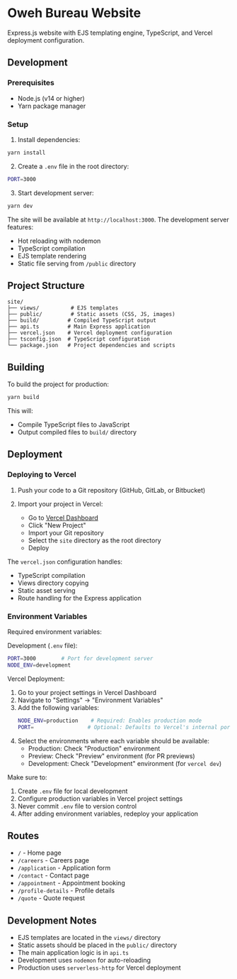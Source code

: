 # Oweh Bureau Website

Express.js website with EJS templating engine, TypeScript, and Vercel deployment configuration.

## Development

### Prerequisites
- Node.js (v14 or higher)
- Yarn package manager

### Setup
1. Install dependencies:
```bash
yarn install
```

2. Create a `.env` file in the root directory:
```bash
PORT=3000
```

3. Start development server:
```bash
yarn dev
```

The site will be available at `http://localhost:3000`. The development server features:
- Hot reloading with nodemon
- TypeScript compilation
- EJS template rendering
- Static file serving from `/public` directory

## Project Structure
```
site/
├── views/          # EJS templates
├── public/         # Static assets (CSS, JS, images)
├── build/         # Compiled TypeScript output
├── api.ts         # Main Express application
├── vercel.json    # Vercel deployment configuration
├── tsconfig.json  # TypeScript configuration
└── package.json   # Project dependencies and scripts
```

## Building
To build the project for production:
```bash
yarn build
```

This will:
- Compile TypeScript files to JavaScript
- Output compiled files to `build/` directory

## Deployment

### Deploying to Vercel

1. Push your code to a Git repository (GitHub, GitLab, or Bitbucket)

2. Import your project in Vercel:
   - Go to [Vercel Dashboard](https://vercel.com)
   - Click "New Project"
   - Import your Git repository
   - Select the `site` directory as the root directory
   - Deploy

The `vercel.json` configuration handles:
- TypeScript compilation
- Views directory copying
- Static asset serving
- Route handling for the Express application

### Environment Variables
Required environment variables:

Development (`.env` file):
```bash
PORT=3000        # Port for development server
NODE_ENV=development
```

Vercel Deployment:
1. Go to your project settings in Vercel Dashboard
2. Navigate to "Settings" → "Environment Variables"
3. Add the following variables:
   ```bash
   NODE_ENV=production    # Required: Enables production mode
   PORT=                 # Optional: Defaults to Vercel's internal port
   ```
4. Select the environments where each variable should be available:
   - Production: Check "Production" environment
   - Preview: Check "Preview" environment (for PR previews)
   - Development: Check "Development" environment (for `vercel dev`)

Make sure to:
1. Create `.env` file for local development
2. Configure production variables in Vercel project settings
3. Never commit `.env` file to version control
4. After adding environment variables, redeploy your application

## Routes
- `/` - Home page
- `/careers` - Careers page
- `/application` - Application form
- `/contact` - Contact page
- `/appointment` - Appointment booking
- `/profile-details` - Profile details
- `/quote` - Quote request

## Development Notes
- EJS templates are located in the `views/` directory
- Static assets should be placed in the `public/` directory
- The main application logic is in `api.ts`
- Development uses `nodemon` for auto-reloading
- Production uses `serverless-http` for Vercel deployment 